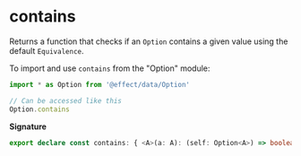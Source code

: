 # contains

Returns a function that checks if an `Option` contains a given value using the default `Equivalence`.

To import and use `contains` from the "Option" module:

```ts
import * as Option from '@effect/data/Option'

// Can be accessed like this
Option.contains
```

**Signature**

```ts
export declare const contains: { <A>(a: A): (self: Option<A>) => boolean; <A>(self: Option<A>, a: A): boolean }
```
